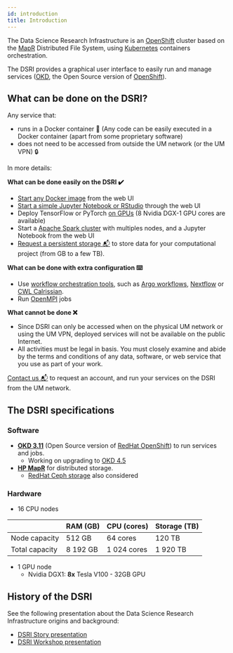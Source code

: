 ```yaml
---
id: introduction
title: Introduction
---
```


The Data Science Research Infrastructure is an [OpenShift](https://www.openshift.com/) cluster based on the [MapR](https://mapr.com/) Distributed File System, using [Kubernetes](https://kubernetes.io/) containers orchestration.

The DSRI provides a graphical user interface to easily run and manage services ([OKD](https://www.okd.io/), the Open Source version of [OpenShift](https://www.openshift.com/)). 

## What can be done on the DSRI?

Any service that: 

* runs in a Docker container 🐳 (Any code can be easily executed in a Docker container (apart from some proprietary software)
* does not need to be accessed from outside the UM network (or the UM VPN) 🔒

In more details:

**What can be done easily on the DSRI ✔️**

* [Start any Docker image](https://maastrichtu-ids.github.io/dsri-documentation/docs/deploy-from-docker) from the web UI
* [Start a simple Jupyter Notebook or RStudio](https://maastrichtu-ids.github.io/dsri-documentation/docs/deploy-jupyter) through the web UI
* Deploy TensorFlow or PyTorch [on GPUs](https://maastrichtu-ids.github.io/dsri-documentation/docs/deploy-on-gpu) (8 Nvidia DGX-1 GPU cores are available)
* Start a [Apache Spark cluster](/dsri-documentation/docs/deploy-spark) with multiples nodes, and a Jupyter Notebook from the web UI
* [Request a persistent storage 📬](mailto:dsri-support-l@maastrichtuniversity.nl) to store data for your computational project (from GB to a few TB).

**What can be done with extra configuration ⌨️**

* Use [workflow orchestration tools](/dsri-documentation/docs/workflows-introduction), such as [Argo workflows](/dsri-documentation/docs/workflows-argo), [Nextflow](/dsri-documentation/docs/workflows-nextflow) or [CWL Calrissian](/dsri-documentation/docs/cwl-calrissian).
* Run [OpenMPI](https://maastrichtu-ids.github.io/dsri-documentation/docs/deploy-services#openmpi) jobs

**What cannot be done ❌**

* Since DSRI can only be accessed when on the physical UM network or using the UM VPN, deployed services will not be available on the public Internet.
* All activities must be legal in basis. You must closely examine and abide by the terms and conditions of any data, software, or web service that you use as part of your work. 

[Contact us 📬](mailto:dsri-support-l@maastrichtuniversity.nl) to request an account, and run your services on the DSRI from the UM network.

## The DSRI specifications

### Software

* **[OKD 3.11](https://www.okd.io/)** (Open Source version of [RedHat OpenShift](https://www.openshift.com/)) to run services and jobs.
  * Working on upgrading to [OKD 4.5](https://github.com/openshift/okd/releases)
* **[HP MapR](https://mapr.com/)** for distributed storage.
  * [RedHat Ceph storage](https://www.redhat.com/fr/technologies/storage/ceph) also considered

### Hardware

* 16 CPU nodes

|                | RAM (GB) | CPU (cores) | Storage (TB) |
| -------------- | -------- | ----------- | ------------ |
| Node capacity  | 512 GB   | 64 cores    | 120 TB       |
| Total capacity | 8 192 GB | 1 024 cores | 1 920 TB     |

* 1 GPU node
  * Nvidia DGX1: **8x** Tesla V100 - 32GB GPU

## History of the DSRI

See the following presentation about the Data Science Research Infrastructure origins and background:

* [DSRI Story presentation](/dsri-documentation/resource/dsri_story_201907.pdf) 
* [DSRI Workshop presentation](/dsri-documentation/resource/dsri_openshift_workshop.pdf)
